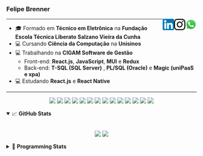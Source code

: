 <h3>Felipe Brenner</h3>

<a href="https://api.whatsapp.com/send?phone=5551995585968" target="_blank" rel="nofollow"><img align="right" width="30rem" src="./assets/whatsapp.png" alt="Whatsapp: +55 51995585968"/></a>
<a href="https://www.instagram.com/felipeobrenner/" target="_blank" rel="nofollow"><img align="right" width="30rem" src="./assets/instagram.png" alt="Instagram: @felipeobrenner"/></a>
<a href="https://www.linkedin.com/in/felipe-de-oliveira-brenner/" target="_blank" rel="nofollow"><img align="right" width="30rem" src="./assets/linkedin.png" alt="LinkedIn: @felipe-de-oliveira-brenner"/></a>

---

- 🎓 Formado em **Técnico em Eletrônica** na **Fundação Escola Técnica Liberato Salzano Vieira da Cunha**
- 💻 Cursando **Ciência da Computação** na **Unisinos**
- 💻 Trabalhando na **CIGAM Software de Gestão**
  - Front-end: **React.js**, **JavaScript**, **MUI** e **Redux**
  - Back-end: **T-SQL (SQL Server)** , **PL/SQL (Oracle)** e **Magic (uniPaaS e xpa)**
- 💻 Estudando **React.js** e **React Native**

---

<p align='center'>
  <img width="35rem" src="https://cdn.jsdelivr.net/gh/devicons/devicon/icons/react/react-original.svg" />
  <img width="35rem" src="https://cdn.jsdelivr.net/gh/devicons/devicon/icons/javascript/javascript-plain.svg" />
  <img width="35rem" src="https://cdn.jsdelivr.net/gh/devicons/devicon/icons/typescript/typescript-plain.svg" />
  <img width="35rem" src="https://cdn.jsdelivr.net/gh/devicons/devicon/icons/materialui/materialui-plain.svg" />
  <img width="35rem" src="https://cdn.jsdelivr.net/gh/devicons/devicon/icons/redux/redux-original.svg" />
  <img width="35rem" src="https://cdn.jsdelivr.net/gh/devicons/devicon/icons/css3/css3-plain.svg" />
  <img width="35rem" src="https://cdn.jsdelivr.net/gh/devicons/devicon/icons/html5/html5-plain.svg" />
  <img width="35rem" src="https://cdn.jsdelivr.net/gh/devicons/devicon/icons/vscode/vscode-original.svg" />
  <img width="35rem" src="https://cdn.jsdelivr.net/gh/devicons/devicon/icons/git/git-original.svg" />
  <img width="35rem" src="https://cdn.jsdelivr.net/gh/devicons/devicon/icons/yarn/yarn-original.svg" />
  <img width="35rem" src="https://cdn.jsdelivr.net/gh/devicons/devicon/icons/npm/npm-original-wordmark.svg" />
  <img width="35rem" src="https://cdn.jsdelivr.net/gh/devicons/devicon/icons/microsoftsqlserver/microsoftsqlserver-plain.svg" />
  <img width="35rem" src="https://cdn.jsdelivr.net/gh/devicons/devicon/icons/oracle/oracle-original.svg" />
  <img width="35rem" src="https://cdn.jsdelivr.net/gh/devicons/devicon/icons/ubuntu/ubuntu-plain.svg" />
</p>

<details open>
  <summary>📈 <b>GitHub Stats</b></summary>
  <br>
  <p align="center">
  <img src="https://github-readme-stats.vercel.app/api?username=felipebrenner&show_icons=true&theme=dark"/>
  <img src="https://github-readme-stats.vercel.app/api/top-langs/?username=felipebrenner&layout=compact&theme=dark">
  </p>

</details>

<details>
  <summary>🤖 <b>Programming Stats</b></summary>
  <br/>

  <!--START_SECTION:waka-->
**🐱 My GitHub Data** 

> 🏆 1 Contributions in the Year 2022
 > 
> 📦 129.9 kB Used in GitHub's Storage 
 > 
> 🚫 Not Opted to Hire
 > 
> 📜 22 Public Repositories 
 > 
> 🔑 0 Private Repositories  
 > 
**I'm a Night 🦉** 

```text
🌞 Morning    43 commits     ██░░░░░░░░░░░░░░░░░░░░░░░   8.33% 
🌆 Daytime    129 commits    ██████░░░░░░░░░░░░░░░░░░░   25.0% 
🌃 Evening    321 commits    ███████████████░░░░░░░░░░   62.21% 
🌙 Night      23 commits     █░░░░░░░░░░░░░░░░░░░░░░░░   4.46%

```
📅 **I'm Most Productive on Sunday** 

```text
Monday       79 commits     ███░░░░░░░░░░░░░░░░░░░░░░   15.31% 
Tuesday      113 commits    █████░░░░░░░░░░░░░░░░░░░░   21.9% 
Wednesday    55 commits     ██░░░░░░░░░░░░░░░░░░░░░░░   10.66% 
Thursday     53 commits     ██░░░░░░░░░░░░░░░░░░░░░░░   10.27% 
Friday       30 commits     █░░░░░░░░░░░░░░░░░░░░░░░░   5.81% 
Saturday     65 commits     ███░░░░░░░░░░░░░░░░░░░░░░   12.6% 
Sunday       121 commits    █████░░░░░░░░░░░░░░░░░░░░   23.45%

```


📊 **This Week I Spent My Time On** 

```text
💬 Programming Languages: 
JavaScript               7 hrs 44 mins       ████████████████░░░░░░░░░   67.01% 
JSON                     2 hrs 2 mins        ████░░░░░░░░░░░░░░░░░░░░░   17.68% 
TypeScript               1 hr 33 mins        ███░░░░░░░░░░░░░░░░░░░░░░   13.51% 
Markdown                 12 mins             ░░░░░░░░░░░░░░░░░░░░░░░░░   1.8%

🔥 Editors: 
VS Code                  11 hrs 33 mins      █████████████████████████   100.0%

🐱‍💻 Projects: 
www_CGFrontEnd           7 hrs 53 mins       █████████████████░░░░░░░░   68.32% 
ignite-react-native      1 hr 46 mins        ███░░░░░░░░░░░░░░░░░░░░░░   15.39% 
material-kit-pro-react-ma1 hr 13 mins        ██░░░░░░░░░░░░░░░░░░░░░░░   10.58% 
material-kit-react       21 mins             ░░░░░░░░░░░░░░░░░░░░░░░░░   3.03% 
www_CGFrontTemplate      18 mins             ░░░░░░░░░░░░░░░░░░░░░░░░░   2.68%

💻 Operating System: 
Linux                    10 hrs 36 mins      ███████████████████████░░   91.76% 
Windows                  57 mins             ██░░░░░░░░░░░░░░░░░░░░░░░   8.24%

```

**I Mostly Code in TypeScript** 

```text
TypeScript               9 repos             ██████████░░░░░░░░░░░░░░░   42.86% 
Java                     3 repos             ███░░░░░░░░░░░░░░░░░░░░░░   14.29% 
CSS                      2 repos             ██░░░░░░░░░░░░░░░░░░░░░░░   9.52% 
JavaScript               2 repos             ██░░░░░░░░░░░░░░░░░░░░░░░   9.52% 
Assembly                 1 repo              █░░░░░░░░░░░░░░░░░░░░░░░░   4.76%

```



 Last Updated on 14/01/2022
<!--END_SECTION:waka-->
</details>
